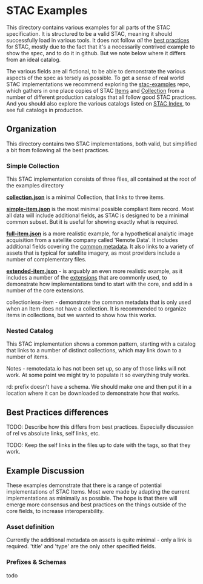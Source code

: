 # STAC Examples

This directory contains various examples for all parts of the STAC specification. It is structured to be a valid STAC, meaning
it should successfully load in various tools. It does not follow *all* the [best practices](../best-practices.md) for STAC, mostly
due to the fact that it's a necessarily contrived example to show the spec, and to do it in github. But we note below where it differs
from an ideal catalog.

The various fields are all fictional, to be able to demonstrate the various aspects of the spec as tersely as possible. To get a sense
of real world STAC implementations we recommend exploring the [stac-examples](http://github.com/stac-utils/stac-examples) repo, which 
gathers in one place copies of STAC [Items](item-spec/item-spec.md) and [Collection](collection-spec/collection-spec.md) from a number
of different production catalogs that all follow good STAC practices. And you should also explore the various catalogs listed on 
[STAC Index](http://stacindex.org), to see full catalogs in production.

## Organization

This directory contains two STAC implementations, both valid, but simplified a bit from following all the best practices. 

### Simple Collection

This STAC implementation consists of three files, all contained at the root of the examples directory

**[collection.json](collection.json)** is a minimal Collection, that links to three items. 

**[simple-item.json](simple-item.json)** is the most minimal possible compliant Item record. Most all data will
include additional fields, as STAC is designed to be a minimal common subset. But it is useful for showing exactly what is
required.

**[full-item.json](full-item.json)** is a more realistic example, for a hypothetical analytic image 
acquisition from a satellite company called 'Remote Data'. It includes additional fields covering the [common 
metadata](item-spec/common-metadata.md). It also links to a variety of assets that is typical for
satellite imagery, as most providers include a number of complementary files.

**[extended-item.json](extended-item.json)** - is arguably an even more realistic example, as it includes a number of the
[extensions](../extensions/) that are commonly used, to demonstrate how implementations tend to start with the core, and add in
a number of the core extensions. 

collectionless-item - demonstrate the common metadata that is only used when an Item does not have a collection. It is recommended to organize items in collections, but we wanted to show how this works. 

### Nested Catalog

This STAC implementation shows a common pattern, starting with a catalog that links to a number of distinct collections, which may
link down to a number of items.

Notes - remotedata.io has not been set up, so any of those links will not work. At some point we might try to populate it so everything truly works. 

rd: prefix doesn't have a schema. We should make one and then put it in a location where it can be downloaded to demonstrate how that works.

## Best Practices differences

TODO: Describe how this differs from best practices. Especially discussion of rel vs absolute links, self links, etc.

TODO: Keep the self links in the files up to date with the tags, so that they work.

## Example Discussion

These examples demonstrate that there is a range of potential implementations of STAC Items. Most were made by adapting
the current implementations as minimally as possible. The hope is that there will emerge more consensus and best practices
on the things outside of the core fields, to increase interoperability. 

### Asset definition

Currently the additional metadata on assets is quite minimal - only a link is required. 'title' and 'type' are the only other specified
fields.

### Prefixes & Schemas

todo
